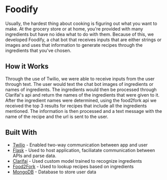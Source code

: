 # Foodify

Usually, the hardest thing about cooking is figuring out what you want to make. At the grocery store or at home, you're provided with many ingredients but have no idea what to do with them.
Because of this, we developed Foodify, a chat bot that receives inputs that are either strings or images and uses that information to generate recipes through the ingredients that you've chosen.

## How it Works

Through the use of Twilio, we were able to receive inputs from the user through text. The user would text the chat bot images of ingredients or names of ingredients.
The ingredients would then be processed through Clarifai's api and return the names of the ingredients that were given to it. After the ingredient names were determined,
using the food2fork api we received the top 3 results for recipes that include all the ingredients mentioned.
The information is then processed and a text message with the name of the recipe and the url is sent to the user.

## Built With
* [Twilio](https://www.twilio.com/sms/api) - Enabled two-way communication between app and user
* [Flask](http://flask.pocoo.org/) - Used to host application, faciliatate communication between APIs and parse data.
* [Clarifai](https://www.clarifai.com/) - Used custom model trained to recognize ingredients
* [Food2Fork](https://food2fork.com/about/api) - Used to lookup recipes based on ingredients
* [MongoDB](https://www.mongodb.com) - Database to store user data
